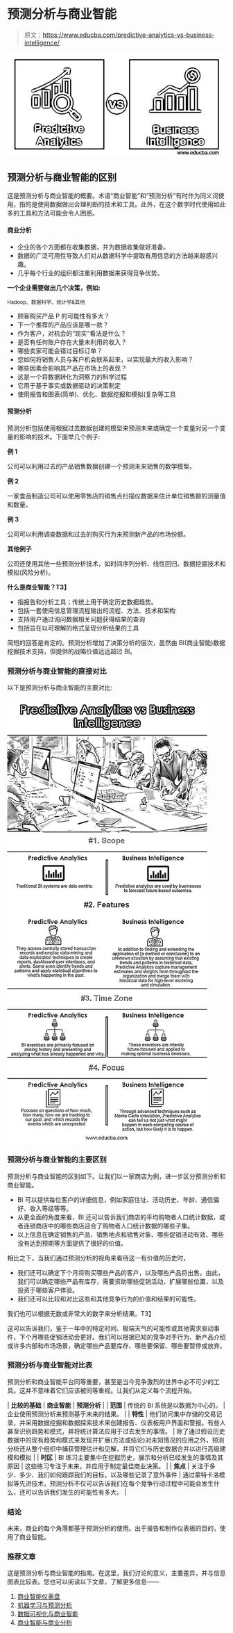 # 预测分析与商业智能

> 原文：<https://www.educba.com/predictive-analytics-vs-business-intelligence/>

![Predictive Analytics vs Business Intelligence](img/974fb868eb001af8635d3bf5f41fee18.png)



## 预测分析与商业智能的区别

这是预测分析与商业智能的概要。术语“商业智能”和“预测分析”有时作为同义词使用，指的是使用数据做出合理判断的技术和工具。此外，在这个数字时代使用如此多的工具和方法可能会令人困惑。

#### 商业分析

*   企业的各个方面都在收集数据，并为数据收集做好准备。
*   数据的广泛可用性导致人们对从数据科学中提取有用信息的方法越来越感兴趣。
*   几乎每个行业的组织都注重利用数据来获得竞争优势。

**一个企业需要做出几个决策，例如:**

<small>Hadoop、数据科学、统计学&其他</small>

*   顾客购买产品 P 的可能性有多大？
*   下一个推荐的产品应该是哪一款？
*   作为客户，对机会的“现实”看法是什么？
*   是否有任何账户存在大量未利用的收入？
*   哪些卖家可能会错过目标订单？
*   您如何将销售人员与客户机会联系起来，以实现最大的收入影响？
*   哪些因素会影响其产品在市场上的表现？
*   这是一个将数据转化为洞察力的科学过程
*   它用于基于事实或数据驱动的决策制定
*   使用报告和图表(简单)、优化、数据挖掘和模拟(复杂等工具

#### 预测分析

预测分析包括使用根据过去数据创建的模型来预测未来或确定一个变量对另一个变量的影响的技术。下面举几个例子:

**例 1**

公司可以利用过去的产品销售数据创建一个预测未来销售的数学模型。

**例 2**

一家食品制造公司可以使用零售店的销售点扫描仪数据来估计单位销售额的测量值和数量。

**例 3**

公司可以利用调查数据和过去的购买行为来预测新产品的市场份额。

**其他例子**

公司还使用其他一些预测分析技术，如时间序列分析、线性回归、数据挖掘技术和模拟(风险分析)。

**什么是商业智能？T3】**

*   指报告和分析工具；传统上用于确定历史数据趋势。
*   包括一套使用信息管理流程输出的流程、方法、技术和架构
*   支持用户通过询问数据相关问题获得结果的查询
*   包括旨在以可理解的格式呈现分析结果的工具

简短的回答是肯定的。预测分析增加了决策分析的层次，虽然由 BI(商业智能)数据挖掘技术支持，但提供的战略价值远远超过 BI。

### 预测分析与商业智能的直接对比

以下是预测分析与商业智能的主要对比:

![Predictive-Analytics-vs Business-Intelligence-info](img/74e8f4eff23e233400873cc99e846705.png)

 

### 预测分析与商业智能的主要区别

预测分析与商业智能的区别如下。让我们以一家商店为例，进一步区分预测分析和商业智能。

*   BI 可以提供每位客户的详细信息，例如家庭住址、活动历史、年龄、通信偏好、收入等级等等。
*   从更全面的角度来看，BI 还可以告诉我们商店的平均购物者人口统计数据，或者连锁商店中的哪些商店迎合了购物者人口统计数据的哪些子集。
*   以上信息在确定销售的产品、销售地点和销售对象、哪些促销活动有效、哪些没有达到预期等方面提供了很好的价值。

相比之下，当我们通过预测分析的视角来看待这一有价值的历史时，

*   我们还可以确定下个月将购买哪些产品的客户，以及哪些产品将出售。由此，我们可以确定哪些产品有库存，需要资助哪些促销活动，扩展哪些位置，以及投资于哪些客户体验。
*   我们还可以比较和对比这些和其他竞争行为的价值和结果的可能性。

我们也可以根据无数或非常大的数字来分析结果。T3】

这可以告诉我们，鉴于一年中的特定时间、极端天气的可能性或其他需求驱动事件，下个月哪些促销活动会更好。我们可以根据已知的竞争对手行为、新产品介绍或许多内部和市场场景，确定哪些产品要库存、哪些要保留、哪些要暂停或放弃。

### 预测分析与商业智能对比表

预测分析和商业智能平台同等重要，甚至是当今竞争激烈的世界中必不可少的工具。这并不意味着它们应该被同等重视。让我们从定义每个流程开始。

| **比较的基础** | **商业智能** | **预测分析** |
| **范围** | 传统的 BI 系统是以数据为中心的。 | 企业使用预测分析来预测基于未来的结果。 |
| **特性** | 他们访问集中存储的交易记录，并采用数据挖掘和数据探索技术来创建报告、仪表板用户界面和警报。有些人甚至识别趋势和模式，并将统计算法应用于过去发生的事情。 | 除了通过假设历史数据中的现有趋势和模式来发现并扩展(方法或结论)对未知情况的应用之外，预测分析还从整个组织中捕获管理估计和见解，并将它们与历史数据合并以进行高级建模和模拟 |
| **时区** | BI 练习主要集中在挖掘历史，展示和分析已经发生的事情及其原因 | 这些练习专注于未来，并应用于制定最佳商业决策。 |
| **焦点** | 关注于多少、多少、我们如何跟踪我们的目标，以及哪些记录了意外事件 | 通过蒙特卡洛模拟等先进技术，预测分析不仅可以告诉我们在每个竞争行动过程中可能会发生什么，还可以告诉我们发生的可能性有多大。 |

### 结论

未来，商业的每个角落都基于预测分析的使用。出于报告和制作仪表板的目的，使用了商业智能。

### 推荐文章

这是预测分析与商业智能的指南。在这里，我们讨论的意义，主要差异，并与信息图表比较表。您也可以阅读以下文章，了解更多信息——

1.  [商业智能仪表盘](https://www.educba.com/business-intelligence-dashboard/)
2.  [机器学习与预测分析](https://www.educba.com/machine-learning-vs-predictive-analytics/)
3.  [数据可视化与商业智能](https://www.educba.com/data-visualization-vs-business-intelligence/)
4.  [商业智能与商业分析](https://www.educba.com/business-intelligence-vs-business-analytics/)





